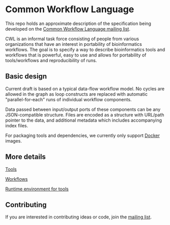 Common Workflow Language
========================

This repo holds an approximate description of the specification being developed on the
[Common Workflow Language mailing list](https://groups.google.com/forum/#!forum/common-workflow-language).

CWL is an informal task force consisting of people from various organizations that have an interest in portability
 of bioinformatics workflows.
The goal is to specify a way to describe bioinformatics tools and workflows that is powerful,
 easy to use and allows for portability of tools/workflows and reproducibility of runs.


## Basic design

Current draft is based on a typical data-flow workflow model.
No cycles are allowed in the graph as loop constructs are replaced with automatic "parallel-for-each"
runs of individual workflow components.

Data passed between input/output ports of these components can be any JSON-compatible structure.
Files are encoded as a structure with URL/path pointer to the data,
 and additional metadata which includes accompanying index files.

For packaging tools and dependencies, we currently only support [Docker](http://docker.com) images.


## More details

[Tools](core/tool-description.md)

[Workflows](core/workflow-description.md)

[Runtime environment for tools](core/runtime-environment.md)


## Contributing

If you are interested in contributing ideas or code,
 join the [mailing list](https://groups.google.com/forum/#!forum/common-workflow-language).

